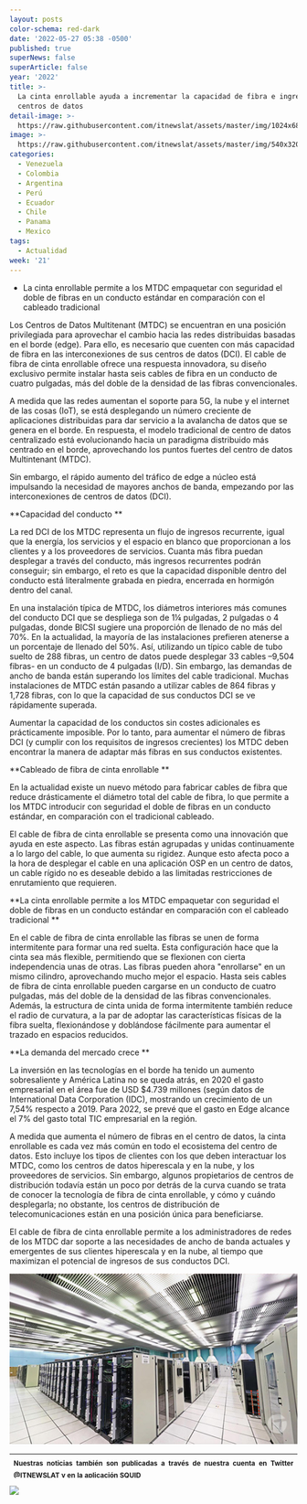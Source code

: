 ```yaml
---
layout: posts
color-schema: red-dark
date: '2022-05-27 05:38 -0500'
published: true
superNews: false
superArticle: false
year: '2022'
title: >-
  La cinta enrollable ayuda a incrementar la capacidad de fibra e ingresos en
  centros de datos
detail-image: >-
  https://raw.githubusercontent.com/itnewslat/assets/master/img/1024x680/Data-Centers-g.jpg
image: >-
  https://raw.githubusercontent.com/itnewslat/assets/master/img/540x320/Data-Centers-p.jpg
categories:
  - Venezuela
  - Colombia
  - Argentina
  - Perú
  - Ecuador
  - Chile
  - Panama
  - Mexico
tags:
  - Actualidad
week: '21'
---
```

- La cinta enrollable permite a los MTDC empaquetar con seguridad el doble de fibras en un conducto estándar en comparación con el cableado tradicional

Los Centros de Datos Multitenant (MTDC) se encuentran en una posición privilegiada para aprovechar el cambio hacia las redes distribuidas basadas en el borde (edge). Para ello, es necesario que cuenten con más capacidad de fibra en las interconexiones de sus centros de datos (DCI). El cable de fibra de cinta enrollable ofrece una respuesta innovadora, su diseño exclusivo permite instalar hasta seis cables de fibra en un conducto de cuatro pulgadas, más del doble de la densidad de las fibras convencionales.

A medida que las redes aumentan el soporte para 5G, la nube y el internet de las cosas (IoT), se está desplegando un número creciente de aplicaciones distribuidas para dar servicio a la avalancha de datos que se genera en el borde. En respuesta, el modelo tradicional de centro de datos centralizado está evolucionando hacia un paradigma distribuido más centrado en el borde, aprovechando los puntos fuertes del centro de datos Multintenant (MTDC). 

Sin embargo, el rápido aumento del tráfico de edge a núcleo está impulsando la necesidad de mayores anchos de banda, empezando por las interconexiones de centros de datos (DCI). 

**Capacidad del conducto **

La red DCI de los MTDC representa un flujo de ingresos recurrente, igual que la energía, los servicios y el espacio en blanco que proporcionan a los clientes y a los proveedores de servicios. Cuanta más fibra puedan desplegar a través del conducto, más ingresos recurrentes podrán conseguir; sin embargo, el reto es que la capacidad disponible dentro del conducto está literalmente grabada en piedra, encerrada en hormigón dentro del canal. 

En una instalación típica de MTDC, los diámetros interiores más comunes del conducto DCI que se despliega son de 1¼ pulgadas, 2 pulgadas o 4 pulgadas, donde BICSI sugiere una proporción de llenado de no más del 70%. En la actualidad, la mayoría de las instalaciones prefieren atenerse a un porcentaje de llenado del 50%. Así, utilizando un típico cable de tubo suelto de 288 fibras, un centro de datos puede desplegar 33 cables –9,504 fibras- en un conducto de 4 pulgadas (I/D). Sin embargo, las demandas de ancho de banda están superando los límites del cable tradicional. Muchas instalaciones de MTDC están pasando a utilizar cables de 864 fibras y 1,728 fibras, con lo que la capacidad de sus conductos DCI se ve rápidamente superada.   

 
Aumentar la capacidad de los conductos sin costes adicionales es prácticamente imposible. Por lo tanto, para aumentar el número de fibras DCI (y cumplir con los requisitos de ingresos crecientes) los MTDC deben encontrar la manera de adaptar más fibras en sus conductos existentes.    

**Cableado de fibra de cinta enrollable **

En la actualidad existe un nuevo método para fabricar cables de fibra que reduce drásticamente el diámetro total del cable de fibra, lo que permite a los MTDC introducir con seguridad el doble de fibras en un conducto estándar, en comparación con el tradicional cableado. 

El cable de fibra de cinta enrollable se presenta como una innovación que ayuda en este aspecto. Las fibras están agrupadas y unidas continuamente a lo largo del cable, lo que aumenta su rigidez. Aunque esto afecta poco a la hora de desplegar el cable en una aplicación OSP en un centro de datos, un cable rígido no es deseable debido a las limitadas restricciones de enrutamiento que requieren. 


**La cinta enrollable permite a los MTDC empaquetar con seguridad el doble de fibras en un conducto estándar en comparación con el cableado tradicional **
 
En el cable de fibra de cinta enrollable las fibras se unen de forma intermitente para formar una red suelta. Esta configuración hace que la cinta sea más flexible, permitiendo que se flexionen con cierta independencia unas de otras. Las fibras pueden ahora "enrollarse" en un mismo cilindro, aprovechando mucho mejor el espacio. Hasta seis cables de fibra de cinta enrollable pueden cargarse en un conducto de cuatro pulgadas, más del doble de la densidad de las fibras convencionales. Además, la estructura de cinta unida de forma intermitente también reduce el radio de curvatura, a la par de adoptar las características físicas de la fibra suelta, flexionándose y doblándose fácilmente para aumentar el trazado en espacios reducidos.  

**La demanda del mercado crece **

La inversión en las tecnologías en el borde ha tenido un aumento sobresaliente y América Latina no se queda atrás, en 2020 el gasto empresarial en el área fue de USD $4.739 millones (según datos de International Data Corporation (IDC), mostrando un crecimiento de un 7,54% respecto a 2019. Para 2022, se prevé que el gasto en Edge alcance el 7% del gasto total TIC empresarial en la región. 

 
A medida que aumenta el número de fibras en el centro de datos, la cinta enrollable es cada vez más común en todo el ecosistema del centro de datos. Esto incluye los tipos de clientes con los que deben interactuar los MTDC, como los centros de datos hiperescala y en la nube, y los proveedores de servicios. Sin embargo, algunos propietarios de centros de distribución todavía están un poco por detrás de la curva cuando se trata de conocer la tecnología de fibra de cinta enrollable, y cómo y cuándo desplegarla; no obstante, los centros de distribución de telecomunicaciones están en una posición única para beneficiarse.  

El cable de fibra de cinta enrollable permite a los administradores de redes de los MTDC dar soporte a las necesidades de ancho de banda actuales y emergentes de sus clientes hiperescala y en la nube, al tiempo que maximizan el potencial de ingresos de sus conductos DCI. 

![](https://raw.githubusercontent.com/itnewslat/assets/master/img/540x320/Data-Centers-p.jpg)

<table style="height: 42px;" width="569">
<tbody>
<tr>
<td style="text-align: justify;"><sub><strong>Nuestras noticias también son publicadas a través de nuestra cuenta en Twitter <a href="https://twitter.com/itnewslat?lang=es">@ITNEWSLAT</a> y en la aplicación <a href="https://squidapp.co/en/">SQUID</a></strong></sub></td>
</tr>
</tbody>
</table>

<img src="https://tracker.metricool.com/c3po.jpg?hash=56f88a41e39ab42c063cc51676587a04"/>